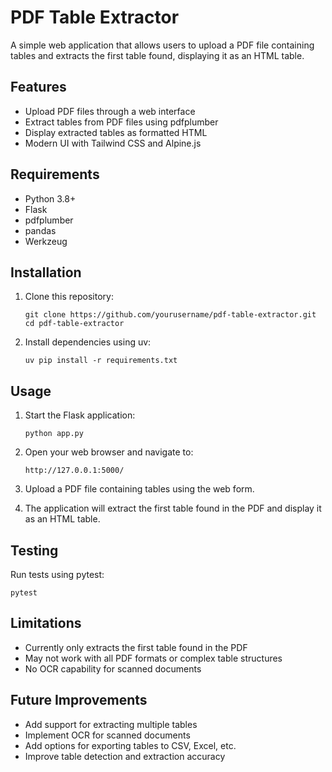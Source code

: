 # PDF Table Extractor

A simple web application that allows users to upload a PDF file containing tables and extracts the first table found, displaying it as an HTML table.

## Features

- Upload PDF files through a web interface
- Extract tables from PDF files using pdfplumber
- Display extracted tables as formatted HTML
- Modern UI with Tailwind CSS and Alpine.js

## Requirements

- Python 3.8+
- Flask
- pdfplumber
- pandas
- Werkzeug

## Installation

1. Clone this repository:
   ```
   git clone https://github.com/yourusername/pdf-table-extractor.git
   cd pdf-table-extractor
   ```

2. Install dependencies using uv:
   ```
   uv pip install -r requirements.txt
   ```

## Usage

1. Start the Flask application:
   ```
   python app.py
   ```

2. Open your web browser and navigate to:
   ```
   http://127.0.0.1:5000/
   ```

3. Upload a PDF file containing tables using the web form.

4. The application will extract the first table found in the PDF and display it as an HTML table.

## Testing

Run tests using pytest:
```
pytest
```

## Limitations

- Currently only extracts the first table found in the PDF
- May not work with all PDF formats or complex table structures
- No OCR capability for scanned documents

## Future Improvements

- Add support for extracting multiple tables
- Implement OCR for scanned documents
- Add options for exporting tables to CSV, Excel, etc.
- Improve table detection and extraction accuracy
